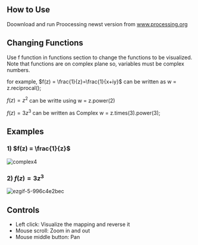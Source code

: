 ## How to Use
Doownload and run Proocessing newst version from www.processing.org

## Changing Functions
Use f function in functions section to change the functions to be visualized.
Note that functions are on complex plane so, variables must be complex numbers.

for example,
$f(z) = \frac{1}{z}=\frac{1}{x+iy}$ can be written as w = z.reciprocal();

$f(z) = z^2$ can be writte using w = z.power(2)

$f(z) = 3z^3$ can be written as Complex w = z.times(3).power(3);

## Examples
### 1) $f(z) = \frac{1}{z}$
![complex4](https://github.com/Nuwantha005/complex_mapping_in_cartesian_gird_using_lines/assets/132461834/bfb96479-ac7e-44e8-ac86-c7cd0e60396b)


### 2) $f(z) = 3z^3$
![ezgif-5-996c4e2bec](https://github.com/Nuwantha005/complex_mapping_in_cartesian_gird_using_lines/assets/132461834/42a61822-8543-4d9b-ada3-30f29327e036)


## Controls
* Left click: Visualize the mapping and reverse it
* Mouse scroll: Zoom in and out
* Mouse middle button: Pan


